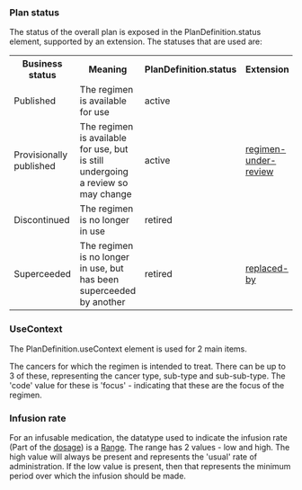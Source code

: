 <!-- notes.md {% comment %}
*****************************************************************************************
*                            WARNING: DO NOT EDIT THIS FILE                             *
*                                                                                       *
* This file is generated by SUSHI. Any edits you make to this file will be overwritten. *
*                                                                                       *
* To change the contents of this file, edit the original source file at:                *
* ig-data/input/pagecontent/notes.md                                                    *
*****************************************************************************************
{% endcomment %} -->


### Plan status

The status of the overall plan is exposed in the PlanDefinition.status element, supported by an extension. The statuses that are used are:

<table>
    <tr><th>Business status</th><th>Meaning</th><th>PlanDefinition.status</th><th>Extension</th></tr>
    <tr><td>Published</td><td>The regimen is available for use</td><td>active</td><td></td></tr>
    <tr><td>Provisionally published</td>
        <td>The regimen is available for use, but is still undergoing a review so may change</td>
        <td>active</td><td><a href="StructureDefinition-regimen-under-review.html">regimen-under-review</a></td></tr>
    <tr><td>Discontinued</td><td>The regimen is no longer in use</td><td>retired</td><td></td></tr>
    <tr><td>Superceeded</td><td>The regimen is no longer in use, but has been superceeded by another</td><td>retired</td>
    <td><a href="StructureDefinition-replaced-by.html">replaced-by</a></td></tr>

</table>

### UseContext

The PlanDefinition.useContext element is used for 2 main items.

The cancers for which the regimen is intended to treat. There can be up to 3 of these, representing the cancer type, sub-type and sub-sub-type. The 'code' value for these is 'focus' - indicating that these are the focus of the regimen.

### Infusion rate

For an infusable medication, the datatype used to indicate the infusion rate (Part of the [dosage](/StructureDefinition-CcaActivityDefinition-definitions.html#ActivityDefinition.dosage)) is a [Range](http://hl7.org/fhir/datatypes.html#Range). The range has 2 values - low and high. The high value will always be present and represents the 'usual' rate of administration. If the low value is present, then that represents the minimum period over which the infusion should be made.